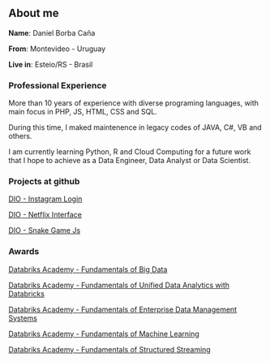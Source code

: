 ## About me

**Name**: Daniel Borba Caña

**From**: Montevideo - Uruguay

**Live in**: Esteio/RS - Brasil

### Professional Experience

More than 10 years of experience with diverse programing languages, with main focus in PHP, JS, HTML, CSS and SQL. 

During this time, I maked maintenence in legacy codes of JAVA, C#, VB and others.

I am currently learning Python, R and Cloud Computing for a future work that I hope to achieve as a Data Engineer, Data Analyst or Data Scientist.

### Projects at github ###

[DIO - Instagram Login](https://dbcana.github.io/dio-flex_instagram_login/)

[DIO - Netflix Interface](https://dbcana.github.io/dio-netflix/)

[DIO - Snake Game Js](https://dbcana.github.io/dio-snake_game_js/)

### Awards ###

[Databriks Academy - Fundamentals of Big Data](https://academy.databricks.com/award/completion/42e5af80-aa64-3e15-ac1e-bfc26ea37b84)

[Databriks Academy - Fundamentals of Unified Data Analytics with Databricks](https://academy.databricks.com/award/completion/59a6770e-7785-3e66-a8df-fa1dbf6b94ca)

[Databriks Academy - Fundamentals of Enterprise Data Management Systems](https://academy.databricks.com/award/completion/69c089df-e286-3aff-9015-ed000a3061e8)

[Databriks Academy - Fundamentals of Machine Learning](https://academy.databricks.com/award/completion/01b74f22-675a-3d53-8272-3381bc9f2260)

[Databriks Academy - Fundamentals of Structured Streaming](https://academy.databricks.com/award/completion/c02a973c-d7df-3808-8ee3-ff9412d88f61)
